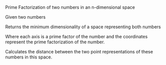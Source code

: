 Prime Factorization of two numbers in an n-dimensional space

Given two numbers

Returns the minimum dimensionality of a space representing both numbers

Where each axis is a prime factor of the number and the coordinates represent the prime factorization of the number.

Calculates the distance between the two point representations of these numbers in this space.
